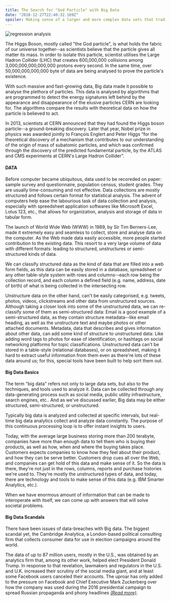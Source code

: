 ```yaml
---
title: The Search for "God Particle" with Big Data
date: "2018-12-27T22:40:32.169Z"
spoiler: Making sense of a larger and more complex data sets that traditional data processing software can’t manage, in order to understand observed events.
---
```


![regression analysis](https://www.dropbox.com/s/fk8ue65io2bvbzk/bigdata.jpg?raw=1)

The Higgs Boson, mostly called "the God particle", is what holds the fabric of our universe together--as scientists believe that the particle gives all matter its mass. In order to isolate this particle, scientist utilises the Large Hadron Collider (LHC) that creates 600,000,000 collisions among 3,000,000,000,000,000 protons every second. In the same time, over 50,000,000,000,000 byte of data are being analysed to prove the particle's existence.

With such massive and fast-growing data, Big data made it possible to analyse the plethora of particles. This data is analysed by algorithms that are programmed to detect the energy signatures left behind by the appearance and disappearance of the elusive particles CERN are looking for. The algorithms compare the results with theoretical data on how the particle is believed to act.

In 2013, scientists at CERN announced that they had found the Higgs boson particle--a ground-breaking discovery. Later that year, Nobel prize in physics was awarded jointly to François Englert and Peter Higgs “for the theoretical discovery of a mechanism that contributes to our understanding of the origin of mass of subatomic particles, and which was confirmed through the discovery of the predicted fundamental particle, by the ATLAS and CMS experiments at CERN's Large Hadron Collider”.

#### DATA

Before computer became ubiquitous, data used to be recoreded on paper: sample survey and questionnaire, population census, student grades. They are usually time-consuming and not effective. Data collections are mostly structured and follows certain format for statistical analysis. The advent of computers help ease the labourious task of data collection and analysis, especially with spreedsheet application softwares like Microsoft Excel, Lotus 123, etc., that allows for organization, analysis and storage of data in tabular form.

The launch of World Wide Web (WWW) in 1989, by Sir Tim Berners-Lee, made it extremely easy and seamless to collect, store and analyse data on the computer. As the Web made data easily accessible, more people started contribution to the existing data. This resort to a very large volume of data with different formats: leading to structured, unstructures or semi-structured kinds of data.

We can classify structured data as the kind of data that are filled into a web form fields, as this data can be easily stored in a database, spreadsheet or any other table-style system with rows and columns--each row being the collection record, and each column a defined field (e.g. name, address, date of birth) of what is being collected in the intersecting row.

Unstructure data on the other hand, can't be easily categorised, e.g. tweets, photos, videos, clickstreams and other data from unstructured sources. Although taking a closer look into some of the unstructured data, we can re-classify some of them as semi-structured data: Email is a good example of a semi-structured data, as they contain structure metadata--like email heading, as well as the unstructure text and maybe photos or other attached documents. Metadata, data that describes and gives information about other data, can add some kind of structure to unstructured data: Like adding word tags to photos for ease of identification, or hashtags on social networking platforms for topic classifications. Unstructured data can't be stored in a table-style (relational databases), or on spreadsheet, making it hard to extract useful information from them even as there're lots of these data around us; for this, special tools have been built to help sort them out.

#### Big Data Basics

The term "big data" refers not only to large data sets, but also to the techniques, and tools used to analyze it. Data can be collected through any data-generating process such as social media, public utility infrastructure, search engines, etc.. And as we've discussed earlier, Big data may be either structured, semi-structured, or unstructured.

Typically big data is analyzed and collected at specific intervals, but real-time big data analytics collect and analyze data constantly. The purpose of this continuous processing loop is to offer instant insights to users.

Today, with the average large business storing more than 200 terabyte, companies have more than enough data to tell them who is buying their products, as well as how, when and where the buying takes place. Customers expects companies to know how they feel about their product, and how they can be serve better. Customers drop cues all over the Web, and companies can get hold of this data and make sense of it. So the data is there, they're not just in the rows, columns, reports and purchase histories we're used to. They're mostly the unstructured types of data, and today, there are technology and tools to make sense of this data (e.g. IBM Smarter Analytics, etc.).

When we have enormous amount of information that can be made to interoperate with itself, we can come up with answers that will solve societal problems.

#### Big Data Scandals

There have been issues of data-breaches with Big data. The biggest scandal yet, the Cambridge Analytica, a London-based political consulting firm that collects consumer data for use in election campaigns around the world. 

The data of up to 87 million users, mostly in the U.S., was obtained by an analytics firm that, among its other work, helped elect President Donald Trump. In response to that revelation, lawmakers and regulators in the U.S. and U.K. increased their scrutiny of the social media giant, and at least some Facebook users canceled their accounts. The uproar has only added to the pressure on Facebook and Chief Executive Mark Zuckerberg over how the company was used during the 2016 presidential campaign to spread Russian propaganda and phony headlines <a href="http://bit.ly/2S4AFEs" target="_blank" class="read-more">_(Read more)_</a>.

